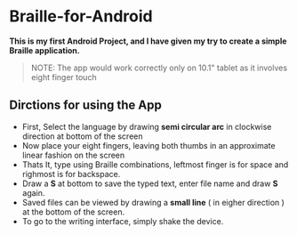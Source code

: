 Braille-for-Android
===================
**This is my first Android Project, and I have given my try to create a simple Braille application.**
> NOTE: The app would work correctly only on 10.1" tablet as it involves eight finger touch 
## Dirctions for using the App ##
 
- First, Select the language by drawing **semi circular arc** in clockwise direction at bottom of the screen
- Now place your eight fingers, leaving both thumbs in an approximate linear fashion on the screen
- Thats It, type using Braille combinations, leftmost finger is for space and righmost is for backspace.
- Draw a **S** at bottom to save the typed text, enter file name and draw **S** again.
- Saved files can be viewed by drawing a **small line** ( in eigher direction ) at the bottom of the screen.
- To go to the writing interface, simply shake the device.

